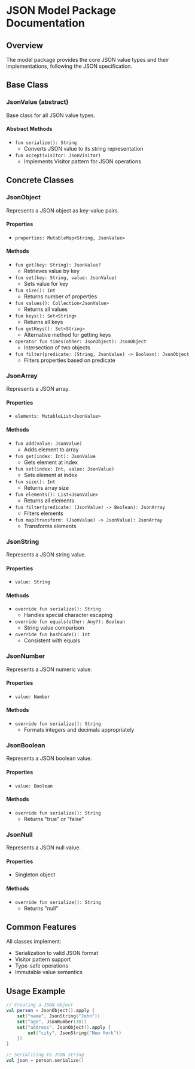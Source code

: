 # JSON Model Package Documentation

## Overview
The model package provides the core JSON value types and their implementations, following the JSON specification.

## Base Class

### JsonValue (abstract)
Base class for all JSON value types.

#### Abstract Methods
- `fun serialize(): String`
  - Converts JSON value to its string representation
- `fun accept(visitor: JsonVisitor)`
  - Implements Visitor pattern for JSON operations

## Concrete Classes

### JsonObject
Represents a JSON object as key-value pairs.

#### Properties
- `properties: MutableMap<String, JsonValue>`

#### Methods
- `fun get(key: String): JsonValue?`
  - Retrieves value by key
- `fun set(key: String, value: JsonValue)`
  - Sets value for key
- `fun size(): Int`
  - Returns number of properties
- `fun values(): Collection<JsonValue>`
  - Returns all values
- `fun keys(): Set<String>`
  - Returns all keys
- `fun getKeys(): Set<String>`
  - Alternative method for getting keys
- `operator fun times(other: JsonObject): JsonObject`
  - Intersection of two objects
- `fun filter(predicate: (String, JsonValue) -> Boolean): JsonObject`
  - Filters properties based on predicate

### JsonArray
Represents a JSON array.

#### Properties
- `elements: MutableList<JsonValue>`

#### Methods
- `fun add(value: JsonValue)`
  - Adds element to array
- `fun get(index: Int): JsonValue`
  - Gets element at index
- `fun set(index: Int, value: JsonValue)`
  - Sets element at index
- `fun size(): Int`
  - Returns array size
- `fun elements(): List<JsonValue>`
  - Returns all elements
- `fun filter(predicate: (JsonValue) -> Boolean): JsonArray`
  - Filters elements
- `fun map(transform: (JsonValue) -> JsonValue): JsonArray`
  - Transforms elements

### JsonString
Represents a JSON string value.

#### Properties
- `value: String`

#### Methods
- `override fun serialize(): String`
  - Handles special character escaping
- `override fun equals(other: Any?): Boolean`
  - String value comparison
- `override fun hashCode(): Int`
  - Consistent with equals

### JsonNumber
Represents a JSON numeric value.

#### Properties
- `value: Number`

#### Methods
- `override fun serialize(): String`
  - Formats integers and decimals appropriately

### JsonBoolean
Represents a JSON boolean value.

#### Properties
- `value: Boolean`

#### Methods
- `override fun serialize(): String`
  - Returns "true" or "false"

### JsonNull
Represents a JSON null value.

#### Properties
- Singleton object

#### Methods
- `override fun serialize(): String`
  - Returns "null"

## Common Features
All classes implement:
- Serialization to valid JSON format
- Visitor pattern support
- Type-safe operations
- Immutable value semantics

## Usage Example
```kotlin
// Creating a JSON object
val person = JsonObject().apply {
    set("name", JsonString("John"))
    set("age", JsonNumber(30))
    set("address", JsonObject().apply {
        set("city", JsonString("New York"))
    })
}

// Serializing to JSON string
val json = person.serialize()